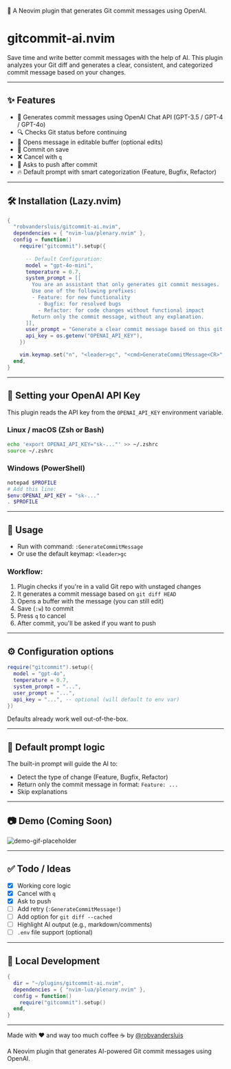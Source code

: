 🚀 A Neovim plugin that generates Git commit messages using OpenAI.
# gitcommit-ai.nvim

Save time and write better commit messages with the help of AI. This plugin analyzes your Git diff and generates a clear, consistent, and categorized commit message based on your changes.

---

## ✨ Features

- 🤖 Generates commit messages using OpenAI Chat API (GPT-3.5 / GPT-4 / GPT-4o)
- 🔍 Checks Git status before continuing
- 📄 Opens message in editable buffer (optional edits)
- 💾 Commit on save
- ❌ Cancel with `q`
- 🚀 Asks to push after commit
- 🔥 Default prompt with smart categorization (Feature, Bugfix, Refactor)

---

## 🛠 Installation (Lazy.nvim)

```lua
{
  "robvandersluis/gitcommit-ai.nvim",
  dependencies = { "nvim-lua/plenary.nvim" },
  config = function()
    require("gitcommit").setup({
      
      -- Default Configuration:
      model = "gpt-4o-mini", 
      temperature = 0.7,
      system_prompt = [[
        You are an assistant that only generates git commit messages.
        Use one of the following prefixes:
        - Feature: for new functionality
          - Bugfix: for resolved bugs
          - Refactor: for code changes without functional impact
        Return only the commit message, without any explanation.
      ]],
      user_prompt = "Generate a clear commit message based on this git diff:",
      api_key = os.getenv("OPENAI_API_KEY"),
    })

    vim.keymap.set("n", "<leader>gc", "<cmd>GenerateCommitMessage<CR>", { desc = "AI Commit" })
  end,
}
```

---

## 🔐 Setting your OpenAI API Key

This plugin reads the API key from the `OPENAI_API_KEY` environment variable.

### Linux / macOS (Zsh or Bash)
```bash
echo 'export OPENAI_API_KEY="sk-..."' >> ~/.zshrc
source ~/.zshrc
```

### Windows (PowerShell)
```powershell
notepad $PROFILE
# Add this line:
$env:OPENAI_API_KEY = "sk-..."
. $PROFILE
```

---

## 🚀 Usage

- Run with command: `:GenerateCommitMessage`
- Or use the default keymap: `<leader>gc`

### Workflow:
1. Plugin checks if you're in a valid Git repo with unstaged changes
2. It generates a commit message based on `git diff HEAD`
3. Opens a buffer with the message (you can still edit)
4. Save (`:w`) to commit
5. Press `q` to cancel
6. After commit, you'll be asked if you want to push

---

## ⚙️ Configuration options

```lua
require("gitcommit").setup({
  model = "gpt-4o",
  temperature = 0.7,
  system_prompt = "...",
  user_prompt = "...",
  api_key = "...", -- optional (will default to env var)
})
```

Defaults already work well out-of-the-box.

---

## 🧠 Default prompt logic

The built-in prompt will guide the AI to:
- Detect the type of change (Feature, Bugfix, Refactor)
- Return only the commit message in format: `Feature: ...`
- Skip explanations

---

## 📷 Demo (Coming Soon)

![demo-gif-placeholder](https://via.placeholder.com/600x300?text=Demo+GIF+Coming+Soon)

---

## ✅ Todo / Ideas

- [x] Working core logic
- [x] Cancel with `q`
- [x] Ask to push
- [ ] Add retry (`:GenerateCommitMessage!`)
- [ ] Add option for `git diff --cached`
- [ ] Highlight AI output (e.g., markdown/comments)
- [ ] `.env` file support (optional)

---

## 🧪 Local Development
```lua
{
  dir = "~/plugins/gitcommit-ai.nvim",
  dependencies = { "nvim-lua/plenary.nvim" },
  config = function()
    require("gitcommit").setup()
  end,
}
```

---

Made with ❤️ and way too much coffee ☕ by [@robvandersluis](https://github.com/robvandersluis)

A Neovim plugin that generates AI-powered Git commit messages using OpenAI.
